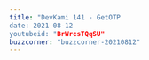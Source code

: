 ```yaml
---
title: "DevKami 141 - GetOTP
date: 2021-08-12
youtubeid: "BrWrcsTQqSU"
buzzcorner: "buzzcorner-20210812"
---
```

